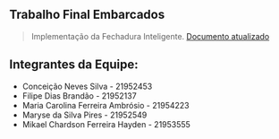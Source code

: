 ## Trabalho Final Embarcados
> Implementação da Fechadura Inteligente.
> [Documento atualizado](https://docs.google.com/document/d/1N9oXhrAQg2YCxVvV03idlzwFfrHXuIplNMP_fZbrEIE/edit#)
## Integrantes da Equipe:
+ Conceição Neves Silva - 21952453
+ Filipe Dias Brandão - 21952137
+ Maria Carolina Ferreira Ambrósio - 21954223
+ Maryse da Silva Pires - 21952549
+ Mikael Chardson Ferreira Hayden - 21953555
